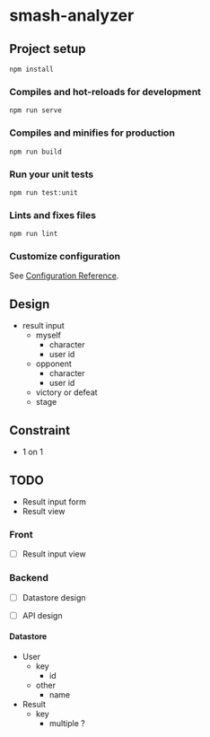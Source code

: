 # smash-analyzer

## Project setup
```
npm install
```

### Compiles and hot-reloads for development
```
npm run serve
```

### Compiles and minifies for production
```
npm run build
```

### Run your unit tests
```
npm run test:unit
```

### Lints and fixes files
```
npm run lint
```

### Customize configuration
See [Configuration Reference](https://cli.vuejs.org/config/).
## Design

- result input
  - myself
    - character
    - user id
  - opponent
    - character
    - user id
  - victory or defeat
  - stage

## Constraint

- 1 on 1

## TODO

- Result input form
- Result view

### Front

- [ ] Result input view

### Backend

- [ ] Datastore design
- [ ] API design


#### Datastore

- User
  - key
    - id
  - other
    - name
- Result
  - key
    - multiple ?
